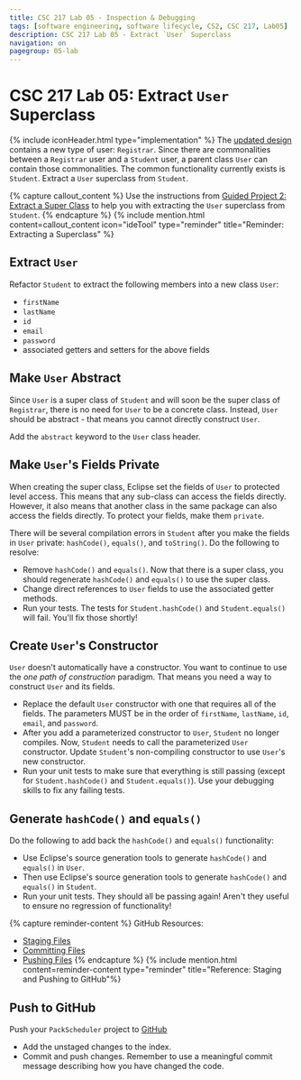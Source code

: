 ```yaml
---
title: CSC 217 Lab 05 - Inspection & Debugging
tags: [software engineering, software lifecycle, CS2, CSC 217, Lab05]
description: CSC 217 Lab 05 - Extract `User` Superclass
navigation: on
pagegroup: 05-lab
--- 
```

# CSC 217 Lab 05: Extract `User` Superclass
{% include iconHeader.html type="implementation" %}
The [updated design](05-lab-design) contains a new type of user: `Registrar`.  Since there are commonalities between a `Registrar` user and a `Student` user, a parent class `User` can contain those commonalities.  The common functionality currently exists is `Student`.  Extract a `User` superclass from `Student`.


{% capture callout_content %}
Use the instructions from [Guided Project 2: Extract a Super Class](https://pages.github.ncsu.edu/engr-csc216/guided-projects/gp2/gp2-super-class) to help you with extracting the `User` superclass from `Student`.
{% endcapture %}
{% include mention.html content=callout_content icon="ideTool" type="reminder" title="Reminder: Extracting a Superclass" %}
## Extract `User`
Refactor `Student` to extract the following members into a new class `User`:

  * `firstName`
  * `lastName`
  * `id`
  * `email`
  * `password`
  * associated getters and setters for the above fields
  

## Make `User` Abstract
Since `User` is a super class of `Student` and will soon be the super class of `Registrar`, there is no need for `User` to be a concrete class.  Instead, `User` should be abstract - that means you cannot directly construct `User`.

Add the `abstract` keyword to the `User` class header.


## Make `User`'s Fields Private
When creating the super class, Eclipse set the fields of `User` to protected level access.  This means that any sub-class can access the fields directly.  However, it also means that another class in the same package can also access the fields directly. To protect your fields, make them `private`.

There will be several compilation errors in `Student` after you make the fields in `User` private: `hashCode()`, `equals()`, and `toString()`.  Do the following to resolve:  
 
  * Remove `hashCode()` and `equals()`.  Now that there is a super class, you should regenerate `hashCode()` and `equals()` to use the super class. 
  * Change direct references to `User` fields to use the associated getter methods.  
  * Run your tests.  The tests for `Student.hashCode()` and `Student.equals()` will fail.  You'll fix those shortly!


## Create `User`'s Constructor
`User` doesn't automatically have a constructor.  You want to continue to use the *one path of construction* paradigm.  That means you need a way to construct `User` and its fields.

  * Replace the default `User` constructor with one that requires all of the fields.  The parameters MUST be in the order of `firstName`, `lastName`, `id`, `email`, and `password`. 
  * After you add a parameterized constructor to `User`, `Student` no longer compiles.  Now, `Student` needs to call the parameterized `User` constructor.  Update `Student`'s non-compiling constructor to use `User`'s new constructor. 
  * Run your unit tests to make sure that everything is still passing (except for `Student.hashCode()` and `Student.equals()`).  Use your debugging skills to fix any failing tests.
  

## Generate `hashCode()` and `equals()`
Do the following to add back the `hashCode()` and `equals()` functionality:

  * Use Eclipse's source generation tools to generate `hashCode()` and `equals()` in `User`.
  * Then use Eclipse's source generation tools to generate `hashCode()` and `equals()` in `Student`.
  * Run your unit tests.  They should all be passing again!  Aren't they useful to ensure no regression of functionality!


{% capture reminder-content %} 
GitHub Resources:

  * [Staging Files](https://pages.github.ncsu.edu/engr-csc-software-development/practices-tools/git/git-staging)
  * [Committing Files](https://pages.github.ncsu.edu/engr-csc-software-development/practices-tools/git/git-commit)
  * [Pushing Files](https://pages.github.ncsu.edu/engr-csc-software-development/practices-tools/git/git-push)
{% endcapture %} {% include mention.html content=reminder-content type="reminder" title="Reference: Staging and Pushing to GitHub"%} 
## Push to GitHub
Push your `PackScheduler` project to [GitHub](https://github.ncsu.edu)

  * Add the unstaged changes to the index.
  * Commit and push changes.  Remember to use a meaningful commit message describing how you have changed the code.  
